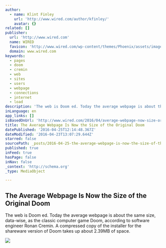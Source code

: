 ```yaml
---
author:
  - name: Klint Finley
    url: 'http://www.wired.com/author/kfinley/'
    avatar: {}
related: []
publisher:
  url: 'http://www.wired.com'
  name: WIRED
  favicon: 'http://www.wired.com/wp-content/themes/Phoenix/assets/images/favicon.ico'
  domain: www.wired.com
keywords:
  - pages
  - doom
  - cremin
  - web
  - sites
  - users
  - webpage
  - connections
  - internet
  - load
description: 'The web is Doom ed. Today the average webpage is about the same size, data-wise, as the classic computer game Doom, according to software engineer Ronan Cremin. A compressed copy of the installer for the shareware version of Doom takes up about 2.39MB of space.'
inLanguage: en
app_links: []
isBasedOnUrl: 'http://www.wired.com/2016/04/average-webpage-now-size-original-doom/'
title: The Average Webpage Is Now the Size of the Original Doom
datePublished: '2016-04-25T12:14:48.367Z'
dateModified: '2016-04-23T13:07:29.644Z'
starred: false
sourcePath: _posts/2016-04-25-the-average-webpage-is-now-the-size-of-the-original-doom.md
published: true
inFeed: true
hasPage: false
inNav: false
_context: 'http://schema.org'
_type: MediaObject

---
```

<article style=""><h1>The Average Webpage Is Now the Size of the Original Doom</h1><p>The web is Doom ed. Today the average webpage is about the same size, data-wise, as the classic computer game Doom, according to software engineer Ronan Cremin. A compressed copy of the installer for the shareware version of Doom takes up about 2.39MB of space.</p><img src="http://www.wired.com/wp-content/uploads/2016/04/Doom_1280w-1200x630.jpg" /></article>